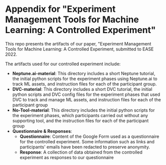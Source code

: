 # Appendix for "Experiment Management Tools for Machine Learning: A Controlled Experiment"

This repo presents the artifacts of our paper, "Experiment Management Tools for Machine Learning: A Controlled Experiment, submitted to EASE 2022.

The artifacts used for our controlled experiment include: 
  - **Neptune.ai-material**: This directory includes a short Neptune tutorial, the initial python scripts for the experiment phases using Neptune.ai to track ML assets, and instruction files for each of the participant group. 
  - **DVC-material**: This directory includes a short DVC tutorial, the initial python scripts and DVC config files for the experiment phases that used DVC to track and manage ML assets, and instruction files for each of the participant group
  - **No-Tool-material**: This directory includes the initial python scripts for the experiment phases, which participants carried out without any supporting tool, and the instruction files for each of the participant group
  - **Questionnaire & Responses**:
    - **Questionnaire**: Content of the Google Form used as a questionnaire for the controlled experiment. Some information such as links and participants' emails have been redacted to preserve anonymity.  
    - **Response**: A collection of data obtained from the controlled experiment as responses to our questionnaire
